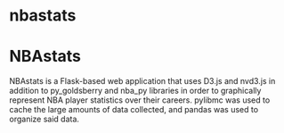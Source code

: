 # nbastats

<h1>NBAstats</h1>

<p>NBAstats is a Flask-based web application that uses D3.js and nvd3.js in addition to py_goldsberry and nba_py libraries in order to graphically represent NBA player statistics over their careers. pylibmc was used to cache the large amounts of data collected, and pandas was used to organize said data.
